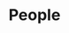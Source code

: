 ---
title: People
type: landing

sections:
  - block: people
    content:
      title: People
      # Choose which groups/teams of users to display.
      #   Edit `user_groups` in each user's profile to add them to one or more of these groups.
      user_groups:
          - Supervisors
          - Students
          - Graduates
      sort_by: Params.index
      sort_ascending: true
    design:
      show_interests: false
      show_role: true
      show_social: true
---